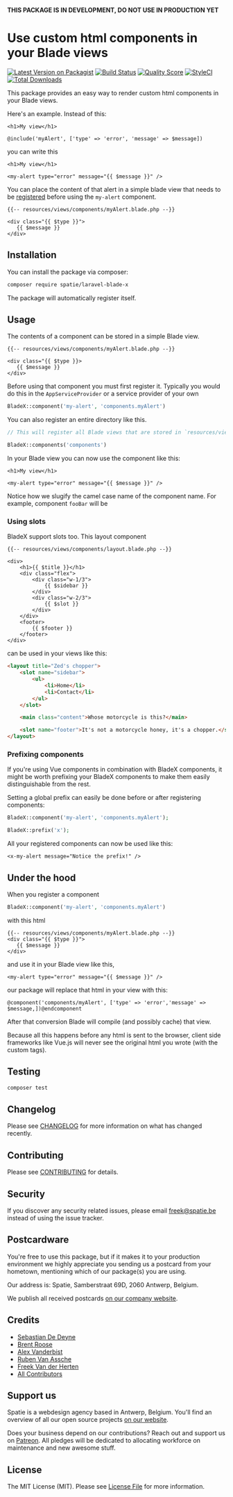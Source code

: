 **THIS PACKAGE IS IN DEVELOPMENT, DO NOT USE IN PRODUCTION YET**

# Use custom html components in your Blade views

[![Latest Version on Packagist](https://img.shields.io/packagist/v/spatie/laravel-blade-x.svg?style=flat-square)](https://packagist.org/packages/spatie/laravel-blade-x)
[![Build Status](https://img.shields.io/travis/spatie/laravel-blade-x/master.svg?style=flat-square)](https://travis-ci.org/spatie/laravel-blade-x)
[![Quality Score](https://img.shields.io/scrutinizer/g/spatie/laravel-blade-x.svg?style=flat-square)](https://scrutinizer-ci.com/g/spatie/laravel-blade-x)
[![StyleCI](https://github.styleci.io/repos/150733020/shield?branch=master)](https://github.styleci.io/repos/150733020)
[![Total Downloads](https://img.shields.io/packagist/dt/spatie/laravel-blade-x.svg?style=flat-square)](https://packagist.org/packages/spatie/laravel-blade-x)

This package provides an easy way to render custom html components in your Blade views.

Here's an example. Instead of this:

```blade
<h1>My view</h1>

@include('myAlert', ['type' => 'error', 'message' => $message])
```

you can write this

```blade
<h1>My view</h1>

<my-alert type="error" message="{{ $message }}" />
```

You can place the content of that alert in a simple blade view that needs to be [registered](https://github.com/spatie/laravel-blade-x#usage) before using the `my-alert` component.

```blade
{{-- resources/views/components/myAlert.blade.php --}}

<div class="{{ $type }}">
   {{ $message }}
</div>
```

## Installation

You can install the package via composer:

```bash
composer require spatie/laravel-blade-x
```

The package will automatically register itself.

## Usage

The contents of a component can be stored in a simple Blade view.

```blade
{{-- resources/views/components/myAlert.blade.php --}}

<div class="{{ $type }}>
   {{ $message }}
</div>
```

Before using that component you must first register it. Typically you would do this in the `AppServiceProvider` or a service provider of your own

```php
BladeX::component('my-alert', 'components.myAlert')
```

You can also register an entire directory like this.

```php
// This will register all Blade views that are stored in `resources/views/components`

BladeX::components('components')
```

In your Blade view you can now use the component like this:

```blade
<h1>My view</h1>

<my-alert type="error" message="{{ $message }}" />
```

Notice how we slugify the camel case name of the component name. For example, component `fooBar` will be <foor-bar type="..." message="..." />


### Using slots

BladeX support slots too. This layout component

```blade
{{-- resources/views/components/layout.blade.php --}}

<div>
    <h1>{{ $title }}</h1>
    <div class="flex">
        <div class="w-1/3">
            {{ $sidebar }}
        </div>
        <div class="w-2/3">
            {{ $slot }}
        </div>
    </div>
    <footer>
        {{ $footer }}
    </footer>
</div>
```

can be used in your views like this:

```html
<layout title="Zed's chopper">
    <slot name="sidebar">
        <ul>
            <li>Home</li>
            <li>Contact</li>
        </ul>
    </slot>

    <main class="content">Whose motorcycle is this?</main>

    <slot name="footer">It's not a motorcycle honey, it's a chopper.</slot>
</layout>
```

### Prefixing components

If you're using Vue components in combination with BladeX components, it might be worth prefixing your BladeX components to make them easily distinguishable from the rest.
 
Setting a global prefix can easily be done before or after registering components:

```php
BladeX::component('my-alert', 'components.myAlert');

BladeX::prefix('x');
```

All your registered components can now be used like this:

```blade
<x-my-alert message="Notice the prefix!" />
``` 

## Under the hood

When you register a component 

```php
BladeX::component('my-alert', 'components.myAlert')
```
with this html

```blade
{{-- resources/views/components/myAlert.blade.php --}}
<div class="{{ $type }}">
   {{ $message }}
</div>
```

and use it in your Blade view like this,

```blade
<my-alert type="error" message="{{ $message }}" />
```

our package will replace that html in your view with this:

```blade
@component('components/myAlert', ['type' => 'error','message' => $message,])@endcomponent
```

After that conversion Blade will compile (and possibly cache) that view.

Because all this happens before any html is sent to the browser, client side frameworks like Vue.js will never see the original html you wrote (with the custom tags).


## Testing

``` bash
composer test
```

## Changelog

Please see [CHANGELOG](CHANGELOG.md) for more information on what has changed recently.

## Contributing

Please see [CONTRIBUTING](CONTRIBUTING.md) for details.

## Security

If you discover any security related issues, please email freek@spatie.be instead of using the issue tracker.

## Postcardware

You're free to use this package, but if it makes it to your production environment we highly appreciate you sending us a postcard from your hometown, mentioning which of our package(s) you are using.

Our address is: Spatie, Samberstraat 69D, 2060 Antwerp, Belgium.

We publish all received postcards [on our company website](https://spatie.be/en/opensource/postcards).

## Credits

- [Sebastian De Deyne](https://github.com/sebdedeyne)
- [Brent Roose](https://github.com/brendt)
- [Alex Vanderbist](https://github.com/alexvanderbist)
- [Ruben Van Assche](https://github.com/rubenvanassche)
- [Freek Van der Herten](https://github.com/freekmurze)
- [All Contributors](../../contributors)

## Support us

Spatie is a webdesign agency based in Antwerp, Belgium. You'll find an overview of all our open source projects [on our website](https://spatie.be/opensource).

Does your business depend on our contributions? Reach out and support us on [Patreon](https://www.patreon.com/spatie). 
All pledges will be dedicated to allocating workforce on maintenance and new awesome stuff.

## License

The MIT License (MIT). Please see [License File](LICENSE.md) for more information.
